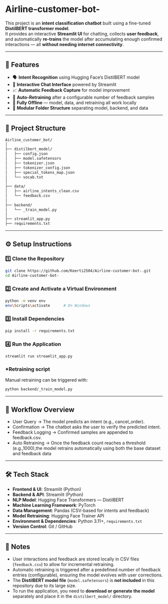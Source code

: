 # Airline-customer-bot-

This project is an **intent classification chatbot** built using a fine-tuned **DistilBERT transformer model**.  
It provides an interactive **Streamlit UI** for chatting, collects **user feedback**, and automatically **re-trains** the model after accumulating enough confirmed interactions — all **without needing internet connectivity**.

---

## 🚀 Features

- 🗣️ **Intent Recognition** using Hugging Face’s DistilBERT model  
- 💬 **Interactive Chat Interface** powered by Streamlit  
- 📈 **Automatic Feedback Capture** for model improvement  
- 🔁 **Auto-Retraining** after a configurable number of feedback samples  
- 🧱 **Fully Offline** — model, data, and retraining all work locally  
- 📁 **Modular Folder Structure** separating model, backend, and data  

---

## 📂 Project Structure
```bash
Airline_customer_bot/
│
├── distilbert_model/
│   ├── config.json
│   ├── model.safetensors
│   ├── tokenizer.json
│   ├── tokenizer_config.json
│   ├── special_tokens_map.json
│   └── vocab.txt
│
├── data/
│   ├── airline_intents_clean.csv
│   └── feedback.csv
│
├── backend/
│   └── _train_model.py
│
├── streamlit_app.py
├── requirements.txt
```

---

## ⚙️ Setup Instructions

### 1️⃣ Clone the Repository
```bash
git clone https://github.com/Keerti2504/Airline-customer-bot-.git
cd Airline-customer-bot-
```
### 2️⃣ Create and Activate a Virtual Environment
```bash
python -m venv env
env\Scripts\activate      # On Windows
```
### 3️⃣ Install Dependencies
```bash
pip install -r requirements.txt
```
### 4️⃣ Run the Application
```bash
streamlit run streamlit_app.py
```
### *Retraining script
Manual retraining can be triggered with:
```bash
python backend/_train_model.py

```
---

## 🧠 Workflow Overview

- User Query → The model predicts an intent (e.g., cancel_order).
- Confirmation → The chatbot asks the user to verify the predicted intent.
- Feedback Logging → Confirmed samples are appended to feedback.csv.
- Auto Retraining → Once the feedback count reaches a threshold (e.g.,1000),the model retrains automatically using both the base dataset and feedback data

---

## 🛠️ Tech Stack

- **Frontend & UI**: Streamlit (Python)
- **Backend & API**: Streamlit (Python)
- **NLP Model**: Hugging Face Transformers — DistilBERT
- **Machine Learning Framework**: PyTorch
- **Data Management**: Pandas (CSV-based for intents and feedback)
- **Model Retraining**: Hugging Face Trainer API
- **Environment & Dependencies**: Python 3.11+, `requirements.txt`
- **Version Control**: Git / GitHub

---

## 📝 Notes

- User interactions and feedback are stored locally in CSV files (`feedback.csv`) to allow for incremental retraining.
- Automatic retraining is triggered after a predefined number of feedback entries (configurable), ensuring the model evolves with user corrections.
- The **DistilBERT model file** (`model.safetensors`) is **not included** in this repository due to its large size.
- To run the application, you need to **download or generate the model** separately and place it in the `distilbert_model/` directory.
